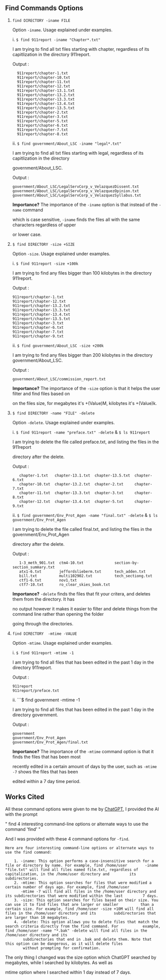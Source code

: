 ## Find Commands Options

1. ```find DIRECTORY -iname FILE```

     Option ```-iname```. Usage explained under examples.
     
     i. ```$ find 911report -iname "Chapter*.txt"```
     
     I am trying to find all txt files starting with chapter, regardless of its capitlization in the directory 911report.
     
     Output :
     ```
       911report/chapter-1.txt
       911report/chapter-10.txt
       911report/chapter-11.txt
       911report/chapter-12.txt
       911report/chapter-13.1.txt
       911report/chapter-13.2.txt
       911report/chapter-13.3.txt
       911report/chapter-13.4.txt
       911report/chapter-13.5.txt
       911report/chapter-2.txt
       911report/chapter-3.txt
       911report/chapter-5.txt
       911report/chapter-6.txt
       911report/chapter-7.txt
       911report/chapter-8.txt 
   ```
       
    ii. ```$ find government/About_LSC -iname "legal*.txt"```
    
    I am trying to find all txt files starting with legal, regardless of its capitlization in the directory 
    
    government/About_LSC.
    
    Output : 
    ```
    government/About_LSC/LegalServCorp_v_VelazquezDissent.txt
    government/About_LSC/LegalServCorp_v_VelazquezOpinion.txt
    government/About_LSC/LegalServCorp_v_VelazquezSyllabus.txt
    ```
    
    **Importance?** The importance of the ```-iname``` option is that instead of the ```-name``` command
    
    which is case sensitive, ```-iname``` finds the files all with the same characters regardless of upper
    
    or lower case.

2. ```$ find DIRECTORY -size +SIZE```

     Option ```-size```. Usage explained under examples.

     i. ```$ find 911report -size +100k```
     
     I am trying to find any files bigger than 100 kilobytes in the directory 911report.
     
     Output : 
     ```
     911report/chapter-1.txt
     911report/chapter-12.txt
     911report/chapter-13.2.txt
     911report/chapter-13.3.txt
     911report/chapter-13.4.txt
     911report/chapter-13.5.txt
     911report/chapter-3.txt
     911report/chapter-6.txt
     911report/chapter-7.txt
     911report/chapter-9.txt
     ```
     
     ii. ```$ find government/About_LSC -size +200k```
     
     I am trying to find any files bigger than 200 kilobytes in the directory government/About_LSC.
     
     Output :
     ```
     government/About_LSC/commission_report.txt
     ```
     
     **Importance?** The importance of the ```-size``` option is that it helps the user filter and find files based on 
     
     on the files size, for megabytes it's +(Value)M, kilobytes it's +(Value)k.
     
3. ```$ find DIRECTORY -name "FILE" -delete```
     
     Option ```-delete```. Usage explained under examples.

      i. ```$ find 911report -name "preface.txt" -delete``` & ```$ ls 911report```
      
      I am trying to delete the file called preface.txt, and listing the files in the 911report
      
      directory after the delete.
     
     Output :
     ```
        chapter-1.txt   chapter-13.1.txt  chapter-13.5.txt  chapter-6.txt
        chapter-10.txt  chapter-13.2.txt  chapter-2.txt     chapter-7.txt
        chapter-11.txt  chapter-13.3.txt  chapter-3.txt     chapter-8.txt
        chapter-12.txt  chapter-13.4.txt  chapter-5.txt     chapter-9.txt
     ```
     
     ii. ```$ find government/Env_Prot_Agen -name "final.txt" -delete``` & ```$ ls government/Env_Prot_Agen```
     
     I am trying to delete the file called final.txt, and listing the files in the government/Env_Prot_Agen
      
     directory after the delete.
     
     Output : 
     ```
        1-3_meth_901.txt  ctm4-10.txt              section-by-section_summary.txt
        atx1-6.txt        jeffordslieberm.txt      tech_adden.txt
        bill.txt          multi102902.txt          tech_sectiong.txt
        ctf1-6.txt        nov1.txt
        ctf7-10.txt       ro_clear_skies_book.txt
     ```
     
     
     
     **Importance?** ```-delete``` finds the files that fit your critera, and deletes them from the directory. It has 
     
     no output however it makes it easier to filter and delete things from the command line rather than opening the folder 
     
     going through the directories.
     
4. ```find DIRECTORY  -mtime -VALUE```

     Option ```-mtime```. Usage explained under examples.
     
     i. ```$ find 911report -mtime -1```
     
     I am trying to find all files that has been edited in the past 1 day in the directory 911report.
     
     Output : 
     ```
     911report
     911report/preface.txt
     ```
     
     ii. ```$ find government -mtime -1
     
     I am trying to find all files that has been edited in the past 1 day in the directory government.
     
     Output : 
     ```
     government
     government/Env_Prot_Agen
     government/Env_Prot_Agen/final.txt
     ```
     
     **Importance?** The importance of the ```-mtime``` command option is that it finds the files that has been most 
     
     recently edited in a certain amount of days by the user, such as ```-mtime -7``` shows the files that has been 
     
     edited within a 7 day time period. 
     
## Works Cited

All these command options were given to me by [ChatGPT](https://chat.openai.com/), I provided the AI with the prompt 

" find 4 interesting command-line options or alternate ways to use the command 'find' "

And I was provided with these 4 command options for ```-find```.

```
Here are four interesting command-line options or alternate ways to use the find command:
     
    1. -iname: This option performs a case-insensitive search for a file or directory by name. For example, find /home/user        -iname "file.txt" will find all files named file.txt, regardless of capitalization, in the /home/user directory and         its subdirectories.
    2. -mtime: This option searches for files that were modified a certain number of days ago. For example, find /home/user
       -mtime -7 will find all files in the /home/user directory and its subdirectories that were modified within the last         7 days.
    3. -size: This option searches for files based on their size. You can use it to find files that are larger or smaller          than a certain size. For example, find /home/user -size +10M will find all files in the /home/user directory and its        subdirectories that are larger than 10 megabytes.
    4. -delete: This option allows you to delete files that match the search criteria directly from the find command. For           example, find /home/user -name "*.bak" -delete will find all files in the /home/user directory and its          
        subdirectories that end in .bak and delete them. Note that this option can be dangerous, as it will delete files
        without prompting for confirmation.
```

The only thing I changed was the size option which ChatGPT searched by megabytes, while I searched by kilobytes. As well as 

mtime option where I searched within 1 day instead of 7 days.
     
 
   
